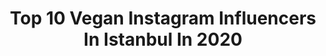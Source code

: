 ---
title: Top 10 Vegan Instagram Influencers In Istanbul In 2020
description: >-
  Find top vegan Instagram influencers in Istanbul in 2020. Most popular hashtags: #vegan #veganfood #foodblogger #hediye.
platform: Instagram
profiles:
  - username: "aloosh_al_ameer"
    fullname: >-
      Ali Abdulameer neamah 🔵
    location: "Turkey"
    followers: 1392532
    engagement: 863
    commentsToLikes: 0.173578
    id: ck13ax1y7slj20i19awrn0zaz
    verified: false
    hashtags: "#photography, #motivation, #model, #2020"
  - username: "batchablog"
    fullname: >-
      Biyçe | 🏡 sağlıklı tarifler
    location: "Turkey"
    followers: 24603
    engagement: 447
    commentsToLikes: 0.210454
    id: ck8t09hierah00j78hp7h7s2b
    verified: false
    hashtags: "#hummus, #dinner, #pide, #chocolate"
  - username: "colourfulkitchen_"
    fullname: >-
      colourfulkitchen_
    location: "Turkey"
    followers: 6457
    engagement: 712
    commentsToLikes: 0.136561
    id: ckapaswisxcdy0i78o39tw8n7
    verified: false
    hashtags: "#salad, #tasty, #foodpic, #chickpeas"
  - username: "ahushealthylife"
    fullname: >-
      Ahu 🍒
    location: "Turkey"
    followers: 13036
    engagement: 533
    commentsToLikes: 0.210111
    id: ck9wfhlm1ouhq0j78ulqrskw6
    verified: false
    hashtags: "#apple, #smoothiebowls, #ramazan, #spaghetti"
  - username: "yesene_catering"
    fullname: >-
      Dilek Pfeiffer
    location: "Turkey"
    followers: 4248
    engagement: 959
    commentsToLikes: 0.282059
    id: ck5q4ijthp56n0i114o1hsbcv
    verified: false
    hashtags: "#tarifsunum, #inmykitchen, #urnisayorumyap, #teatime"
  - username: "busrasanay"
    fullname: >-
      Büşra Sanay
    location: "Turkey"
    followers: 48414
    engagement: 422
    commentsToLikes: 0.018824
    id: ck5q03jz342l50i117uuf0dsq
    verified: false
    hashtags: "#bread, #everydayyoga, #yogawithmydog, #sagliklitarifler"
  - username: "bilgecediyet"
    fullname: >-
      
    location: "Turkey"
    followers: 9907
    engagement: 681
    commentsToLikes: 0.025334
    id: ck8tc41ksy7br0j78626mk0gl
    verified: false
    hashtags: "#pizzaforever, #cookies, #muffin, #fitpo"
  - username: "sevimligurme"
    fullname: >-
      Sevimligurme🥝🍕🍗🍒
    location: "Turkey"
    followers: 70854
    engagement: 159
    commentsToLikes: 1.027585
    id: ck14khehzpj090i19tduc0bg5
    verified: false
    hashtags: "#asia, #ruhhalim, #gondol, #mekan"
  - username: "nihankececiofficial"
    fullname: >-
      Nihan 💻Influencer/Blogger
    location: "Turkey"
    followers: 15340
    engagement: 853
    commentsToLikes: 0.246968
    id: ck8tdj56p3iv30j78uhk8r5q1
    verified: false
    hashtags: "#goldbiogelplus, #corona, #badenatural, #yuzserumu"
  - username: "hobicenneti_"
    fullname: >-
      Hobi Cenneti
    location: "Turkey"
    followers: 42118
    engagement: 500
    commentsToLikes: 1.721278
    id: ck15pvsr1zvqb0i19k8dm89bd
    verified: false
    hashtags: "#pril, #pratik, #sabun, #polisil"
---